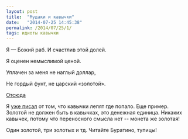 ```yaml
---
layout: post
title:  "Мудаки и кавычки"
date:   "2014-07-25 14:45:38"
permalink: /2014/07/25/1/
tags: идиоты кавычки
---
```


Я — Божий раб. И счастлив этой долей.

Я оценен немыслимой ценой.

Уплачен за меня не наглый доллар,

Не гордый фунт, не царский «золотой».

[Отсюда](http://lenta.ru/news/2014/07/25/negaturov/)

Я [уже писал](/2014/06/05/1/) от том, что кавычки лепят где попало.
Еще пример. Золотой не должен быть в кавычках, это денежная единица.
Никаких кавычек, потому что переносного смысла нет -- монета же
золотая!

Один золотой, три золотых и тд. Читайте Буратино, тупицы!
